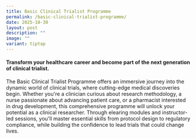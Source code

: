 ```yaml
---
title: Basic Clinical Trialist Programme
permalink: /basic-clinical-trialist-programme/
date: 2025-10-30
layout: post
description: ""
image: ""
variant: tiptap
---
```

<h4>Transform your healthcare career and become part of the next generation of clinical trialist.</h4>
<p></p>
<p>The Basic Clinical Trialist Programme offers an immersive journey into
the dynamic world of clinical trials, where cutting-edge medical discoveries
begin. Whether you're a clinician curious about research methodology, a
nurse passionate about advancing patient care, or a pharmacist interested
in drug development, this comprehensive programme will unlock your potential
as a clinical researcher. Through elearing modules and instructor-led sessions,
you'll master essential skills from protocol design to regulatory compliance,
while building the confidence to lead trials that could change lives.</p>